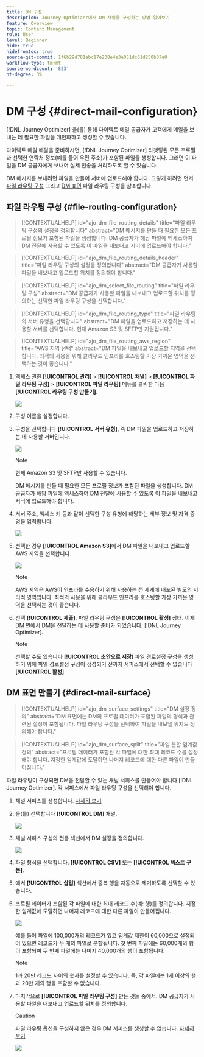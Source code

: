```yaml
---
title: DM 구성
description: Journey Optimizer에서 DM 채널을 구성하는 방법 알아보기
feature: Overview
topic: Content Management
role: User
level: Beginner
hide: true
hidefromtoc: true
source-git-commit: 1f6b29d781abc17e238e4a3e051dc61d250b37a0
workflow-type: tm+mt
source-wordcount: '823'
ht-degree: 3%

---
```


# DM 구성 {#direct-mail-configuration}

[!DNL Journey Optimizer] 을(를) 통해 다이렉트 메일 공급자가 고객에게 메일을 보내는 데 필요한 파일을 개인화하고 생성할 수 있습니다.

다이렉트 메일 배달을 준비하시면, [!DNL Journey Optimizer] 타겟팅된 모든 프로필과 선택한 연락처 정보(예를 들어 우편 주소)가 포함된 파일을 생성합니다. 그러면 이 파일을 DM 공급자에게 보내어 실제 전송을 처리하도록 할 수 있습니다.

DM 메시지를 보내려면 파일을 만들어 서버에 업로드해야 합니다. 그렇게 하려면 먼저 [파일 라우팅 구성](#file-routing-configuration) 그리고 [DM 표면](#direct-mail-surface) 파일 라우팅 구성을 참조합니다.

## 파일 라우팅 구성 {#file-routing-configuration}

>[!CONTEXTUALHELP]
>id="ajo_dm_file_routing_details"
>title="파일 라우팅 구성의 설정을 정의합니다"
>abstract="DM 메시지를 만들 때 필요한 모든 프로필 정보가 포함된 파일을 생성합니다. DM 공급자가 해당 파일에 액세스하여 DM 전달에 사용할 수 있도록 이 파일을 내보내고 서버에 업로드해야 합니다."

>[!CONTEXTUALHELP]
>id="ajo_dm_file_routing_details_header"
>title="파일 라우팅 구성의 설정을 정의합니다"
>abstract="DM 공급자가 사용할 파일을 내보내고 업로드할 위치를 정의해야 합니다."

>[!CONTEXTUALHELP]
>id="ajo_dm_select_file_routing"
>title="파일 라우팅 구성"
>abstract="DM 공급자가 사용할 파일을 내보내고 업로드할 위치를 정의하는 선택한 파일 라우팅 구성을 선택합니다."

>[!CONTEXTUALHELP]
>id="ajo_dm_file_routing_type"
>title="파일 라우팅의 서버 유형을 선택합니다"
>abstract="DM 파일을 업로드하고 저장하는 데 사용할 서버를 선택합니다. 현재 Amazon S3 및 SFTP만 지원됩니다."

>[!CONTEXTUALHELP]
>id="ajo_dm_file_routing_aws_region"
>title="AWS 지역 선택"
>abstract="DM 파일을 내보내고 업로드할 지역을 선택합니다. 최적의 사용을 위해 클라우드 인프라를 호스팅할 가장 가까운 영역을 선택하는 것이 좋습니다."

1. 액세스 권한 **[!UICONTROL 관리]** > **[!UICONTROL 채널]** > **[!UICONTROL 파일 라우팅 구성]** > **[!UICONTROL 파일 라우팅]** 메뉴를 클릭한 다음 **[!UICONTROL 라우팅 구성 만들기]**.

   ![](assets/file-routing-config-button.png)

1. 구성 이름을 설정합니다.

1. 구성을 선택합니다 **[!UICONTROL 서버 유형]**, 즉 DM 파일을 업로드하고 저장하는 데 사용할 서버입니다.

   ![](assets/file-routing-config-type.png)

   >[!NOTE]
   >
   >현재 Amazon S3 및 SFTP만 사용할 수 있습니다.

   DM 메시지를 만들 때 필요한 모든 프로필 정보가 포함된 파일을 생성합니다. DM 공급자가 해당 파일에 액세스하여 DM 전달에 사용할 수 있도록 이 파일을 내보내고 서버에 업로드해야 합니다.

1. 서버 주소, 액세스 키 등과 같이 선택한 구성 유형에 해당하는 세부 정보 및 자격 증명을 입력합니다.

   ![](assets/file-routing-config-sftp-details.png)

1. 선택한 경우 **[!UICONTROL Amazon S3]**&#x200B;에서 DM 파일을 내보내고 업로드할 AWS 지역을 선택합니다.

   ![](assets/file-routing-config-aws-region.png)

   >[!NOTE]
   >
   >AWS 지역은 AWS이 인프라를 수용하기 위해 사용하는 전 세계에 배포된 별도의 지리적 영역입니다. 최적의 사용을 위해 클라우드 인프라를 호스팅할 가장 가까운 영역을 선택하는 것이 좋습니다.

1. 선택 **[!UICONTROL 제출]**. 파일 라우팅 구성은 **[!UICONTROL 활성]** 상태. 이제 DM 면에서 DM을 전달하는 데 사용할 준비가 되었습니다. [!DNL Journey Optimizer].

   >[!NOTE]
   >
   >선택할 수도 있습니다 **[!UICONTROL 초안으로 저장]** 파일 경로설정 구성을 생성하기 위해 파일 경로설정 구성이 생성되기 전까지 서피스에서 선택할 수 없습니다 **[!UICONTROL 활성]**.

## DM 표면 만들기 {#direct-mail-surface}

>[!CONTEXTUALHELP]
>id="ajo_dm_surface_settings"
>title="DM 설정 정의"
>abstract="DM 표면에는 DM의 프로필 데이터가 포함된 파일의 형식과 관련된 설정이 포함됩니다. 파일 라우팅 구성을 선택하여 파일을 내보낼 위치도 정의해야 합니다."

<!--
>[!CONTEXTUALHELP]
>id="ajo_dm_surface_sort"
>title="Define the sort order"
>abstract="If you select this option, the sort will be by profile ID, ascending or descending. If you unselect it, the sorting configuration defined when creating the direct mail message within a journey or a campaign."-->

>[!CONTEXTUALHELP]
>id="ajo_dm_surface_split"
>title="파일 분할 임계값 정의"
>abstract="프로필 데이터가 포함된 각 파일에 대한 최대 레코드 수를 설정해야 합니다. 지정한 임계값에 도달하면 나머지 레코드에 대한 다른 파일이 만들어집니다."

파일 라우팅이 구성되면 DM을 전달할 수 있는 채널 서피스를 만들어야 합니다 [!DNL Journey Optimizer]. 각 서피스에서 파일 라우팅 구성을 선택해야 합니다.

1. 채널 서피스를 생성합니다. [자세히 보기](channel-surfaces.md)

1. 을(를) 선택합니다 **[!UICONTROL DM]** 채널.

   ![](assets/surface-direct-mail-channel.png)

1. 채널 서피스 구성의 전용 섹션에서 DM 설정을 정의합니다.

   ![](assets/surface-direct-mail-settings.png)

1. 파일 형식을 선택합니다. **[!UICONTROL CSV]** 또는 **[!UICONTROL 텍스트 구분]**.

1. 에서 **[!UICONTROL 삽입]** 섹션에서 중복 행을 자동으로 제거하도록 선택할 수 있습니다.

1. 프로필 데이터가 포함된 각 파일에 대한 최대 레코드 수(예: 행)를 정의합니다. 지정한 임계값에 도달하면 나머지 레코드에 대한 다른 파일이 만들어집니다.

   ![](assets/surface-direct-mail-split.png)

   예를 들어 파일에 100,000개의 레코드가 있고 임계값 제한이 60,000으로 설정되어 있으면 레코드가 두 개의 파일로 분할됩니다. 첫 번째 파일에는 60,000개의 행이 포함되며 두 번째 파일에는 나머지 40,000개의 행이 포함됩니다.

   >[!NOTE]
   >
   >1과 20만 레코드 사이의 숫자를 설정할 수 있습니다. 즉, 각 파일에는 1개 이상의 행과 20만 개의 행을 포함할 수 없습니다.

1. 마지막으로 **[!UICONTROL 파일 라우팅 구성]** 만든 것들 중에서. DM 공급자가 사용할 파일을 내보내고 업로드할 위치를 정의합니다.

   >[!CAUTION]
   >
   >파일 라우팅 옵션을 구성하지 않은 경우 DM 서피스를 생성할 수 없습니다. [자세히 보기](#file-routing-configuration)

   ![](assets/surface-direct-mail-file-routing.png)